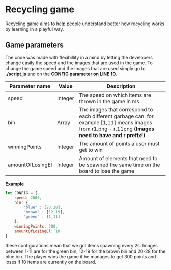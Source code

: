 # Recycling game
Recycling game aims to help people understand better how recycling works by learning in a playful way.

## Game parameters
The code was made with flexibillity in a mind by letting the developers change easily the speed and the images that are used in the game.
To change the game speed and the images that are used simply go to **./script.js** and on the **CONFIG parameter on LINE 10**.

| Parameter name  | Value | Description |
| --------------- | ----- | ----------- |
| speed  | Integer  | The speed on which items are thrown in the game in ms |
| bin  | Array  | The images that correspond to each different garbage can. for example [1,11] means images from r1.png - r.11png **(Images need to have and r prefix!)**  |
| winningPoints | Integer | The amount of points a user must get to win |
| amountOfLosingEl | Integer | Amount of elements that need to be spawned the same time on the board to lose the game |

**Example**
```javascript
let CONFIG = {
    speed: 2000,
    bin: {
        "blue" : [20,28],
        "brown" : [12,19],
        "green" : [1,11]
    },
    winningPoints: 300,
    amountOfLosingEl: 10
}
```

these configurations mean that we got items spawning every 2s. Images between 1-11 are for the green bin, 12-19 for the brown bin and 20-28 for the blue bin. The 
player wins the game if he manages to get 300 points and loses if 10 items are currently on the board.